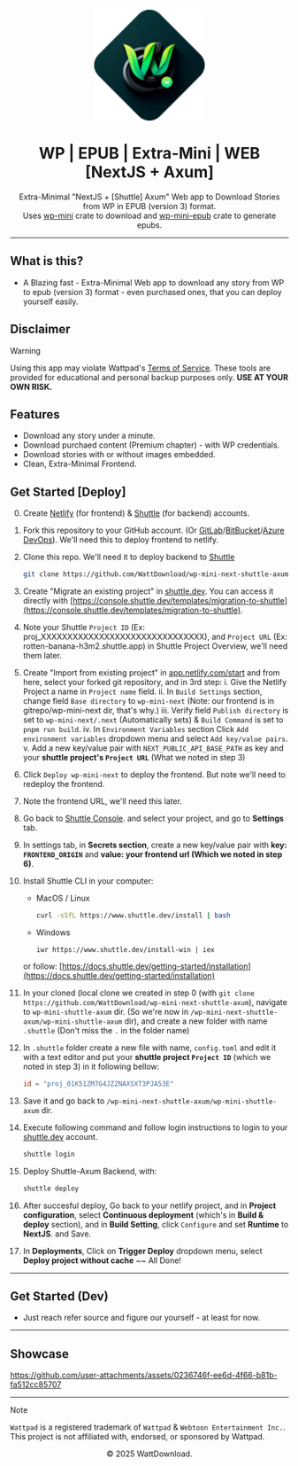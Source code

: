 <p align="center">
  <img src="logo.png" alt="WattDownload Logo" width="200px">
</p>

<h1 align="center">WP | EPUB | Extra-Mini | WEB [NextJS + Axum]</h1>

<p align="center">
  Extra-Minimal "NextJS + [Shuttle] Axum" Web app to Download Stories from WP in EPUB (version 3) format. <br/>
  Uses <a href="https://crates.io/crates/wp-mini">wp-mini</a> crate to download and <a href="https://crates.io/crates/wp-mini-epub">wp-mini-epub</a> crate to generate epubs.
</p>

---

## What is this?
- A Blazing fast - Extra-Minimal Web app to download any story from WP to epub (version 3) format - even purchased ones, that you can deploy yourself easily.

## Disclaimer
> [!WARNING]
> Using this app may violate Wattpad's [Terms of Service](https://policies.wattpad.com/terms/). These tools are provided for educational and personal backup purposes only. **USE AT YOUR OWN RISK.**

## Features
- Download any story under a minute.
- Download purchaed content (Premium chapter) - with WP credentials.
- Download stories with or without images embedded.
- Clean, Extra-Minimal Frontend.

## Get Started [Deploy]
 0. Create [Netlify](https://netlify.com) (for frontend) & [Shuttle](https://shuttle.dev) (for backend) accounts.
 0. Fork this repository to your GitHub account. (Or [GitLab](https://gitlab.com)/[BitBucket](https://bitbucket.org)/[Azure DevOps](https://azure.microsoft.com)). We'll need this to deploy frontend to netlify.
 0. Clone this repo. We'll need it to deploy backend to [Shuttle](https://shuttle.dev)

    ```bash
    git clone https://github.com/WattDownload/wp-mini-next-shuttle-axum
    ```
    
 2. Create "Migrate an existing project" in [shuttle.dev](https://shuttle.dev). You can access it directly with [https://console.shuttle.dev/templates/migration-to-shuttle](https://console.shuttle.dev/templates/migration-to-shuttle).
 3. Note your Shuttle `Project ID` (Ex: proj_XXXXXXXXXXXXXXXXXXXXXXXXXXXXXXX), and `Project URL` (Ex: rotten-banana-h3m2.shuttle.app) in Shuttle Project Overview, we'll need them later.
 4. Create "Import from existing project" in [app.netlify.com/start](https://app.netlify.com/start) and from here, select your forked git repository, and in 3rd step:
  i. Give the Netlify Project a name in `Project name` field.
  ii. In `Build Settings` section, change field `Base directory` to `wp-mini-next` (Note: our frontend is in gitrepo/wp-mini-next dir, that's why.) 
  iii. Verify field `Publish directory` is set to `wp-mini-next/.next` (Automatically sets) & `Build Command` is set to `pnpm run build`.
  iv. In `Environment Variables` section Click `Add environment variables` dropdown menu and select `Add key/value pairs`.
  v. Add a new key/value pair with `NEXT_PUBLIC_API_BASE_PATH` as key and your **shuttle project's `Project URL`** (What we noted in step 3)
 5. Click `Deploy wp-mini-next` to deploy the frontend. But note we'll need to redeploy the frontend.
 6. Note the frontend URL, we'll need this later.
 7. Go back to [Shuttle Console](https://console.shuttle.dev). and select your project, and go to **Settings** tab.
 8. In settings tab, in **Secrets section**, create a new key/value pair with **key: `FRONTEND_ORIGIN`** and **value: your frontend url (Which we noted in step 6)**.
 9. Install Shuttle CLI in your computer:
    - MacOS / Linux
      ```bash
      curl -sSfL https://www.shuttle.dev/install | bash
      ```

    - Windows
      ```pwsh
      iwr https://www.shuttle.dev/install-win | iex
      ```
    or follow: [https://docs.shuttle.dev/getting-started/installation](https://docs.shuttle.dev/getting-started/installation)
  
  10. In your cloned (local clone we created in step 0 (with `git clone https://github.com/WattDownload/wp-mini-next-shuttle-axum`), navigate to `wp-mini-shuttle-axum` dir. (So we're now in `/wp-mini-next-shuttle-axum/wp-mini-shuttle-axum` dir), and create a new folder with name `.shuttle` (Don't miss the `.` in the folder name)
  11. In `.shuttle` folder create a new file with name, `config.toml` and edit it with a text editor and put your **shuttle project `Project ID`** (which we noted in step 3) in it following bellow:
      ```toml
      id = "proj_01K51ZM7G4JZZNAXSXT3PJA53E"
      ```
  12. Save it and go back to `/wp-mini-next-shuttle-axum/wp-mini-shuttle-axum` dir.
  13. Execute following command and follow login instructions to login to your [shuttle.dev](httos://shuttle.dev) account.
      ```bash
      shuttle login
      ```
  14. Deploy Shuttle-Axum Backend, with:
      ```bash
      shuttle deploy
      ```
  15. After succesful deploy, Go back to your netlify project, and in **Project configuration**, select **Continuous deployment** (which's in **Build & deploy** section), and in **Build Setting**, click `Configure` and set **Runtime** to **NextJS**. and Save.
  16. In **Deployments**, Click on **Trigger Deploy** dropdown menu, select **Deploy project without cache** 
  ~~ All Done!
---

## Get Started (Dev)
- Just reach refer source and figure our yourself - at least for now.

---

## Showcase

https://github.com/user-attachments/assets/0236746f-ee6d-4f66-b81b-fa512cc85707

---

> [!NOTE]
> `Wattpad` is a registered trademark of `Wattpad` & `Webtoon Entertainment Inc.`. This project is not affiliated with, endorsed, or sponsored by Wattpad.

<p align="center">© 2025 WattDownload.</p>
